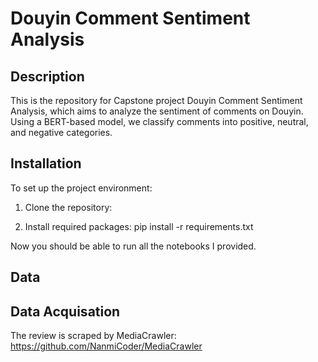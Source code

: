 # Douyin Comment Sentiment Analysis

## Description
This is the repository for Capstone project Douyin Comment Sentiment Analysis, which aims to analyze the sentiment of comments on Douyin. Using a BERT-based model, we classify comments into positive, neutral, and negative categories. 

## Installation
To set up the project environment:

1. Clone the repository:

2. Install required packages:
pip install -r requirements.txt

Now you should be able to run all the notebooks I provided.

## Data

## Data Acquisation

The review is scraped by MediaCrawler: https://github.com/NanmiCoder/MediaCrawler

## 

